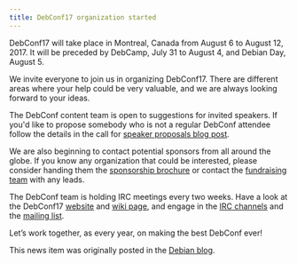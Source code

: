 ```yaml
---
title: DebConf17 organization started
---
```


DebConf17 will take place in Montreal, Canada from August 6 to August
12, 2017.
It will be preceded by DebCamp, July 31 to August 4, and Debian Day,
August 5.

We invite everyone to join us in organizing DebConf17.
There are different areas where your help could be very valuable, and we
are always looking forward to your ideas.

The DebConf content team is open to suggestions for invited speakers.
If you'd like to propose somebody who is not a regular DebConf attendee
follow the details in the call for [speaker proposals blog post][].

We are also beginning to contact potential sponsors from all around the
globe.
If you know any organization that could be interested, please consider
handing them the [sponsorship brochure][] or contact the [fundraising
team][] with any leads.

The DebConf team is holding IRC meetings every two weeks.
Have a look at the DebConf17 [website][] and [wiki page][], and engage
in the [IRC channels][] and the [mailing list][].

Let’s work together, as every year, on making the best DebConf ever!

This news item was originally posted in the [Debian blog][].

[speaker proposals blog post]: https://blog.debconf.org/blog/debconf17/2016-08-22_call_for_speakers.dc
[sponsorship brochure]: https://media.debconf.org/dc17/fundraising/debconf17_sponsorship_brochure_en.pdf
[fundraising team]: https://lists.debconf.org/mailman/listinfo/debconf-sponsors-team
[website]: https://debconf17.debconf.org/
[wiki page]: https://wiki.debconf.org/wiki/DebConf17
[IRC channels]: irc://irc.debian.org/#debconf-team
[mailing list]: https://lists.debconf.org//mailman/listinfo/debconf-team
[Debian blog]: https://bits.debian.org/2016/09/debconf17-organization-started.html
